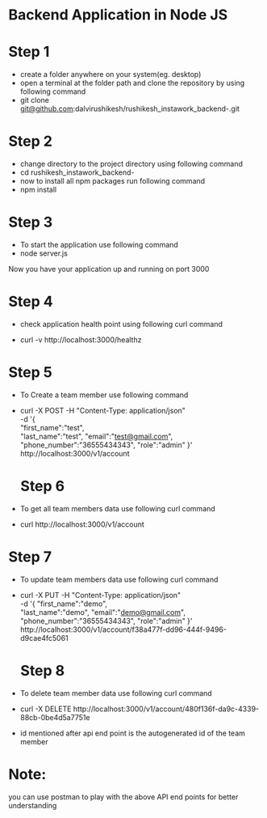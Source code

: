 # Backend Application in Node JS

# Step 1 
- create a folder anywhere on your system(eg. desktop)
- open a terminal at the folder path and clone the repository by using following command
- git clone git@github.com:dalvirushikesh/rushikesh_instawork_backend-.git

# Step 2 
- change directory to the project directory using following command
- cd rushikesh_instawork_backend- 
- now to install all npm packages run following command 
- npm install 
# Step 3
- To start the application use following command 
- node server.js

Now you have your application up and running on port 3000
# Step 4
 - check application health point using following curl command 

 - curl -v http://localhost:3000/healthz

# Step 5
- To Create a team member use following command
- curl -X POST -H "Content-Type: application/json" \
    -d '{                                                       
    "first_name":"test",             
    "last_name":"test",
    "email":"test@gmail.com",
    "phone_number":"36555434343",
    "role":"admin"
 }' \
    http://localhost:3000/v1/account
  
  # Step 6
 - To get all team members data use  following curl command 

 - curl http://localhost:3000/v1/account

  # Step 7
 - To update team members data use following curl command 

 - curl -X PUT -H "Content-Type: application/json" \
    -d '{
    "first_name":"demo",              
    "last_name":"demo",
    "email":"demo@gmail.com",
    "phone_number":"36555434343",
    "role":"admin"
 }' \
    http://localhost:3000/v1/account/f38a477f-dd96-444f-9496-d9cae4fc5061

  
   # Step 8
 - To delete  team member data use following curl command 
 - curl -X DELETE http://localhost:3000/v1/account/480f136f-da9c-4339-88cb-0be4d5a7751e
 - id mentioned after api end point is the autogenerated id of the team member 

# Note:
you can use postman to play with the above API end points for better understanding 
